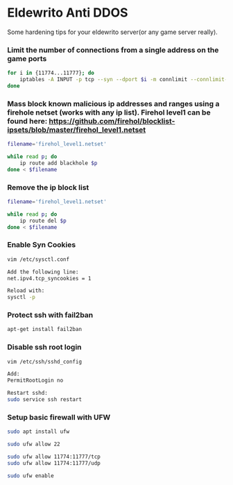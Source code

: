 # Eldewrito Anti DDOS
Some hardening tips for your eldewrito server(or any game server really).


### Limit the number of connections from a single address on the game ports
```bash
for i in {11774...11777}; do 
    iptables -A INPUT -p tcp --syn --dport $i -m connlimit --connlimit-above 3 -j DROP;
done
```




### Mass block known malicious ip addresses and ranges using a firehole netset (works with any ip list). Firehol level1 can be found here: https://github.com/firehol/blocklist-ipsets/blob/master/firehol_level1.netset
```bash
filename='firehol_level1.netset'

while read p; do
    ip route add blackhole $p
done < $filename
```




### Remove the ip block list
```bash
filename='firehol_level1.netset'

while read p; do
    ip route del $p
done < $filename
```




### Enable Syn Cookies
```bash
vim /etc/sysctl.conf

Add the following line:
net.ipv4.tcp_syncookies = 1

Reload with:
sysctl -p
```




### Protect ssh with fail2ban
```bash
apt-get install fail2ban
```




### Disable ssh root login
```bash
vim /etc/ssh/sshd_config

Add:
PermitRootLogin no

Restart sshd:
sudo service ssh restart
```


### Setup basic firewall with UFW
```bash
sudo apt install ufw

sudo ufw allow 22

sudo ufw allow 11774:11777/tcp
sudo ufw allow 11774:11777/udp

sudo ufw enable
```
